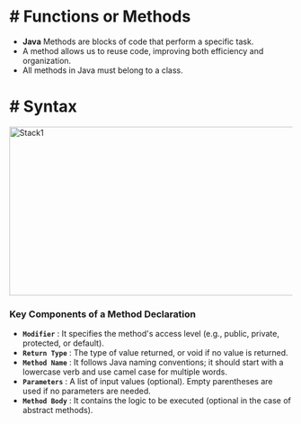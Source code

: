 # # Functions or Methods

- **Java** Methods are blocks of code that perform a specific task.
- A method allows us to reuse code, improving both efficiency and organization.
- All methods in Java must belong to a class.

# # Syntax

<img src="https://github.com/user-attachments/assets/ccdbed11-caa6-48b2-bdb1-cd0fc9e19f5b" alt="Stack1" width="550" height="300">


### Key Components of a Method Declaration

- **`Modifier`** : It specifies the method's access level (e.g., public, private, protected, or default).
- **`Return Type`** : The type of value returned, or void if no value is returned.
- **`Method Name`** : It follows Java naming conventions; it should start with a lowercase verb and use camel case for multiple words.
- **`Parameters`** : A list of input values (optional). Empty parentheses are used if no parameters are needed.
- **`Method Body`** : It contains the logic to be executed (optional in the case of abstract methods).


